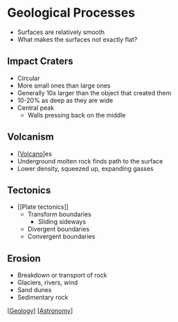 # Geological Processes

- Surfaces are relatively smooth
- What makes the surfaces not exactly flat?

## Impact Craters

- Circular
- More small ones than large ones
- Generally 10x larger than the object that created them
- 10-20% as deep as they are wide
- Central peak
  - Walls pressing back on the middle

## Volcanism

- [[Volcano]]es
- Underground molten rock finds path to the surface
- Lower density, squeezed up, expanding gasses

## Tectonics

- [[Plate tectonics]]
  - Transform boundaries
    - Sliding sideways
  - Divergent boundaries
  - Convergent boundaries

## Erosion

- Breakdown or transport of rock
- Glaciers, rivers, wind
- Sand dunes
- Sedimentary rock

[[Geology]] [[Astronomy]]

[//begin]: # "Autogenerated link references for markdown compatibility"
[volcano]: volcano "Volcano"
[plate-tectonics]: plate-tectonics "Plate Tectonics"
[geology]: geology "Geology"
[astronomy]: astronomy "Astronomy"
[//end]: # "Autogenerated link references"